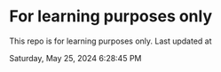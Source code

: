 # For learning purposes only
This repo is for learning purposes only.
Last updated at

Saturday, May 25, 2024 6:28:45 PM

